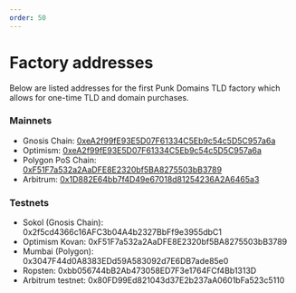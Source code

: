 ```yaml
---
order: 50
---
```


# Factory addresses

Below are listed addresses for the first Punk Domains TLD factory which allows for one-time TLD and domain purchases.

### Mainnets

- Gnosis Chain: [0xeA2f99fE93E5D07F61334C5Eb9c54c5D5C957a6a](https://blockscout.com/xdai/mainnet/address/0xeA2f99fE93E5D07F61334C5Eb9c54c5D5C957a6a)
- Optimism: [0xeA2f99fE93E5D07F61334C5Eb9c54c5D5C957a6a](https://optimistic.etherscan.io/address/0xeA2f99fE93E5D07F61334C5Eb9c54c5D5C957a6a)
- Polygon PoS Chain: [0xF51F7a532a2AaDFE8E2320bf5BA8275503bB3789](https://polygonscan.com/address/0xF51F7a532a2AaDFE8E2320bf5BA8275503bB3789)
- Arbitrum: [0x1D882E64bb7f4D49e67018d81254236A2A6465a3](https://arbiscan.io/address/0x1d882e64bb7f4d49e67018d81254236a2a6465a3)

### Testnets

- Sokol (Gnosis Chain): 0x2f5cd4366c16AFC3b04A4b2327BbFf9e3955dbC1
- Optimism Kovan: 0xF51F7a532a2AaDFE8E2320bf5BA8275503bB3789
- Mumbai (Polygon): 0x3047F44d0A8383EDd59A583092d7E6DB7ade85e0
- Ropsten: 0xbb056744bB2Ab473058ED7F3e1764FCf4Bb1313D
- Arbitrum testnet: 0x80FD99Ed821043d37E2b237aA0601bFa523c5110
